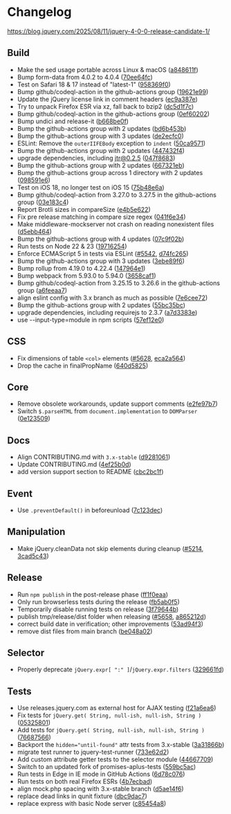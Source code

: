 # Changelog

https://blog.jquery.com/2025/08/11/jquery-4-0-0-release-candidate-1/

## Build

- Make the sed usage portable across Linux & macOS ([a848611f](https://github.com/jquery/jquery/commit/a848611f9a3ac48b81c5fdcfdc1e8bd8b9de62a6))
- Bump form-data from 4.0.2 to 4.0.4 ([70ee64fc](https://github.com/jquery/jquery/commit/70ee64fc95780799cbc2b78185b05b00268f6377))
- Test on Safari 18 & 17 instead of "latest-1" ([958369f0](https://github.com/jquery/jquery/commit/958369f08815618b02e485bc29fac81cf4f2e1f6))
- Bump github/codeql-action in the github-actions group ([19621e99](https://github.com/jquery/jquery/commit/19621e99443d1a399a627ee535314d65398d1b89))
- Update the jQuery license link in comment headers ([ec9a387e](https://github.com/jquery/jquery/commit/ec9a387ee0c90e057227f44d34f7654fc3d87f1d))
- Try to unpack Firefox ESR via xz, fall back to bzip2 ([dc5d1f7c](https://github.com/jquery/jquery/commit/dc5d1f7c61bea9e415cda89f677355eb8217a057))
- Bump github/codeql-action in the github-actions group ([0ef60202](https://github.com/jquery/jquery/commit/0ef6020295b670ad91fba530c854f863faa97a90))
- Bump undici and release-it ([b668be0f](https://github.com/jquery/jquery/commit/b668be0fdc0d369e779840ef57033ea3fe040cb7))
- Bump the github-actions group with 2 updates ([bd6b453b](https://github.com/jquery/jquery/commit/bd6b453b7effa78b292812dbe218491624994526))
- Bump the github-actions group with 3 updates ([de2ecfc0](https://github.com/jquery/jquery/commit/de2ecfc092fcb6b9d08dc2dc141d389bbfe61c2d))
- ESLint: Remove the `outerIIFEBody` exception to `indent` ([50ca9571](https://github.com/jquery/jquery/commit/50ca957192e891afe37a7080a7c6c08ad1d469e7))
- Bump the github-actions group with 2 updates ([447432f4](https://github.com/jquery/jquery/commit/447432f4a3b182cd6032930fea0685010e7a9d9c))
- upgrade dependencies, including jtr@0.2.5 ([047f8683](https://github.com/jquery/jquery/commit/047f8683cba4efa800436de9fa30e44a32c20947))
- Bump the github-actions group with 2 updates ([667321eb](https://github.com/jquery/jquery/commit/667321eb2d1c4328b993c25fbe2342a01ec4f87f))
- Bump the github-actions group across 1 directory with 2 updates ([098591e6](https://github.com/jquery/jquery/commit/098591e6fd3222e64b59af92c8849f5d8963d43c))
- Test on iOS 18, no longer test on iOS 15 ([75b48e6a](https://github.com/jquery/jquery/commit/75b48e6a2bff1258ca4d85ab7887e78772a67a69))
- Bump github/codeql-action from 3.27.0 to 3.27.5 in the github-actions group ([03e183c4](https://github.com/jquery/jquery/commit/03e183c4ccf22bf4031920c3270c9f113cb72d1d))
- Report Brotli sizes in compareSize ([e4b5e622](https://github.com/jquery/jquery/commit/e4b5e6227717039a9c695b12e40d3f73ffec31b0))
- Fix pre release matching in compare size regex ([041f6e34](https://github.com/jquery/jquery/commit/041f6e347b621227822b900a7a821d341f0c5d53))
- Make middleware-mockserver not crash on reading nonexistent files ([d5ebb464](https://github.com/jquery/jquery/commit/d5ebb464debab6ac39fe065e93c8a7ae1de8547e))
- Bump the github-actions group with 4 updates ([07c9f02b](https://github.com/jquery/jquery/commit/07c9f02bd6cf27c0e1e38345c97f5c3e2718134f))
- Run tests on Node 22 & 23 ([19716254](https://github.com/jquery/jquery/commit/19716254877870ecd649272cadd00a0d0ff8be01))
- Enforce ECMAScript 5 in tests via ESLint ([#5542](https://github.com/jquery/jquery/issues/5542), [d74fc265](https://github.com/jquery/jquery/commit/d74fc265de2bca3060da2e6f5ec00371b16e43ca))
- Bump the github-actions group with 3 updates ([3ebe89f6](https://github.com/jquery/jquery/commit/3ebe89f6be21469702108c85b726a70284adbb91))
- Bump rollup from 4.19.0 to 4.22.4 ([147964e1](https://github.com/jquery/jquery/commit/147964e162f9dd62267f997a81d810ec18f6f9fa))
- Bump webpack from 5.93.0 to 5.94.0 ([3658caf1](https://github.com/jquery/jquery/commit/3658caf129bcf02b39b849dd4040e4fbf53b5d50))
- Bump github/codeql-action from 3.25.15 to 3.26.6 in the github-actions group ([a6feeaa7](https://github.com/jquery/jquery/commit/a6feeaa74050096f22f8df7257c88e31da313875))
- align eslint config with 3.x branch as much as possible ([7e6cee72](https://github.com/jquery/jquery/commit/7e6cee72e2e4d144f4e3fc6d46db9251d38c6fc2))
- Bump the github-actions group with 2 updates ([55bc35bc](https://github.com/jquery/jquery/commit/55bc35bcd453e1aefb9e893e7e6ebc665b3fbb11))
- upgrade dependencies, including requirejs to 2.3.7 ([a7d3383e](https://github.com/jquery/jquery/commit/a7d3383e669ff3eee2d2f5ce5a4bb0b9b79bafb1))
- use --input-type=module in npm scripts ([57ef12e0](https://github.com/jquery/jquery/commit/57ef12e0d19eafea0371800959b7b5f0fba61f6c))

## CSS

- Fix dimensions of table `<col>` elements ([#5628](https://github.com/jquery/jquery/issues/5628), [eca2a564](https://github.com/jquery/jquery/commit/eca2a56457e1c40c071aeb3ac87efeb8bbb8013e))
- Drop the cache in finalPropName ([640d5825](https://github.com/jquery/jquery/commit/640d5825df5ff223560c5690f1a268681c32f9fa))

## Core

- Remove obsolete workarounds, update support comments ([e2fe97b7](https://github.com/jquery/jquery/commit/e2fe97b7f15cf5ee2e44566b381f7bf214e491b1))
- Switch `$.parseHTML` from `document.implementation` to `DOMParser` ([0e123509](https://github.com/jquery/jquery/commit/0e123509d529456ddf130abb97e6266b53f62c50))

## Docs

- Align CONTRIBUTING.md with `3.x-stable` ([d9281061](https://github.com/jquery/jquery/commit/d92810614b53270a8f014db14022887ee3383fd5))
- Update CONTRIBUTING.md ([4ef25b0d](https://github.com/jquery/jquery/commit/4ef25b0de4a847f14ba2f88e309eaf759e035d78))
- add version support section to README ([cbc2bc1f](https://github.com/jquery/jquery/commit/cbc2bc1fd37bb6af5d2c60cf666265c4d438200f))

## Event

- Use `.preventDefault()` in beforeunload ([7c123dec](https://github.com/jquery/jquery/commit/7c123dec4b96e7c3ce5f5a78e828c8aa335bea98))

## Manipulation

- Make jQuery.cleanData not skip elements during cleanup ([#5214](https://github.com/jquery/jquery/issues/5214), [3cad5c43](https://github.com/jquery/jquery/commit/3cad5c435aa2333c39baa55a8bceb2b6bf1e2721))

## Release

- Run `npm publish` in the post-release phase ([ff1f0eaa](https://github.com/jquery/jquery/commit/ff1f0eaafd0dbcd4c063c3c557d9cee0a461f89d))
- Only run browserless tests during the release ([fb5ab0f5](https://github.com/jquery/jquery/commit/fb5ab0f546e0e25ccb5feb3d51ca2ea743b06efc))
- Temporarily disable running tests on release ([3f79644b](https://github.com/jquery/jquery/commit/3f79644b72e928c529febc1aaee081a6c4b96be3))
- publish tmp/release/dist folder when releasing ([#5658](https://github.com/jquery/jquery/issues/5658), [a865212d](https://github.com/jquery/jquery/commit/a865212dea22d44bf2bea3e2c618c4a25c63c6a6))
- correct build date in verification; other improvements ([53ad94f3](https://github.com/jquery/jquery/commit/53ad94f319930a5bf8cb9bd935ebd4e028741903))
- remove dist files from main branch ([be048a02](https://github.com/jquery/jquery/commit/be048a027d0581746f71df7c8eb3ce1d9bd10a40))

## Selector

- Properly deprecate `jQuery.expr[ ":" ]`/`jQuery.expr.filters` ([329661fd](https://github.com/jquery/jquery/commit/329661fd538a07993a2fcfa2a75fdd7f5667f86c))

## Tests

- Use releases.jquery.com as external host for AJAX testing ([f21a6ea6](https://github.com/jquery/jquery/commit/f21a6ea6b5b59fc7fca6a594c353962b23b1fc29))
- Fix tests for `jQuery.get( String, null-ish, null-ish, String )` ([05325801](https://github.com/jquery/jquery/commit/05325801b9453374bf8279f2121829a19b3c09d8))
- Add tests for `jQuery.get( String, null-ish, null-ish, String )` ([76687566](https://github.com/jquery/jquery/commit/76687566f0569dc832f13e901f0d2ce74016cd4d))
- Backport the `hidden="until-found"` attr tests from 3.x-stable ([3a31866b](https://github.com/jquery/jquery/commit/3a31866b80844d8bb06084c70c5b788dd129f7e8))
- migrate test runner to jquery-test-runner ([733e62d2](https://github.com/jquery/jquery/commit/733e62d20328dd3e5b226fd9793b159637d922b8))
- Add custom attribute getter tests to the selector module ([44667709](https://github.com/jquery/jquery/commit/4466770992d5833358169d0248c4deedadea1a96))
- Switch to an updated fork of promises-aplus-tests ([559bc5ac](https://github.com/jquery/jquery/commit/559bc5ac58cb3494ee936c1ee1a14ada75196c6b))
- Run tests in Edge in IE mode in GitHub Actions ([6d78c076](https://github.com/jquery/jquery/commit/6d78c0768d9aa6ba213678724c89af69a1958df6))
- Run tests on both real Firefox ESRs ([4b7ecbad](https://github.com/jquery/jquery/commit/4b7ecbad24463c875f03ef4c7a7d307a091f93fd))
- align mock.php spacing with 3.x-stable branch ([d5ae14f6](https://github.com/jquery/jquery/commit/d5ae14f6fe07e2c2050f029525664cc2d42f9376))
- replace dead links in qunit fixture ([dbc9dac7](https://github.com/jquery/jquery/commit/dbc9dac7aecb106b66050342ff8daf1ecdd4239f))
- replace express with basic Node server ([c85454a8](https://github.com/jquery/jquery/commit/c85454a84306677efda3286a3214419bff945849))
